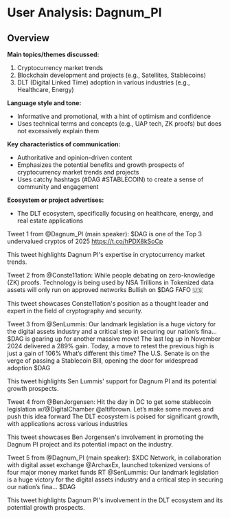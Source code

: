 # User Analysis: Dagnum_PI

## Overview

**Main topics/themes discussed:**

1. Cryptocurrency market trends
2. Blockchain development and projects (e.g., Satellites, Stablecoins)
3. DLT (Digital Linked Time) adoption in various industries (e.g., Healthcare, Energy)

**Language style and tone:**

* Informative and promotional, with a hint of optimism and confidence
* Uses technical terms and concepts (e.g., UAP tech, ZK proofs) but does not excessively explain them

**Key characteristics of communication:**

* Authoritative and opinion-driven content
* Emphasizes the potential benefits and growth prospects of cryptocurrency market trends and projects
* Uses catchy hashtags (#DAG #STABLECOIN) to create a sense of community and engagement

**Ecosystem or project advertises:**

* The DLT ecosystem, specifically focusing on healthcare, energy, and real estate applications

Tweet 1 from @Dagnum_PI (main speaker):
$DAG is one of the Top 3 undervalued cryptos of 2025
https://t.co/hPDX8kSoCp

This tweet highlights Dagnum PI's expertise in cryptocurrency market trends.

Tweet 2 from @Conste11ation:
While people debating on zero-knowledge (ZK) proofs.
 Technology is being used by NSA
 Trillions in Tokenized data assets will only run on approved networks
 Bullish on $DAG
 FAFO 🇺🇸

This tweet showcases Conste11ation's position as a thought leader and expert in the field of cryptography and security.

Tweet 3 from @SenLummis:
 Our landmark legislation is a huge victory for the digital assets industry and a critical step in securing our nation’s fina… 
$DAG is gearing up for another massive move! 
The last leg up in November 2024 delivered a 289% gain.
 Today, a move to retest the previous high is just a  gain of 106%
 What’s different this time? 
 The U.S. Senate is on the verge of passing a Stablecoin Bill, opening the door for widespread adoption
 $DAG

This tweet highlights Sen Lummis' support for Dagnum PI and its potential growth prospects.

Tweet 4 from @BenJorgensen:
 Hit the day in DC to get some stablecoin legislation w/@DigitalChamber @altifbrown. Let’s make some moves and push this idea forward
The DLT ecosystem is poised for significant growth, with applications across various industries

This tweet showcases Ben Jorgensen's involvement in promoting the Dagnum PI project and its potential impact on the industry.

Tweet 5 from @Dagnum_PI (main speaker):
 $XDC Network, in collaboration with digital asset exchange @ArchaxEx, launched tokenized versions of four major money market funds 
RT @SenLummis: Our landmark legislation is a huge victory for the digital assets industry and a critical step in securing our nation’s fina… 
$DAG

This tweet highlights Dagnum PI's involvement in the DLT ecosystem and its potential growth prospects.